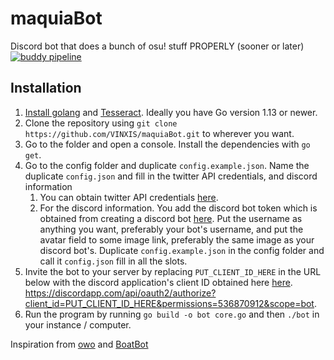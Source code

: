 # maquiaBot
Discord bot that does a bunch of osu! stuff PROPERLY (sooner or later)
[![buddy pipeline](https://app.buddy.works/nyquillppysh/maquiabot/pipelines/pipeline/300684/badge.svg?token=82ffef6998b4d03ae05429bee692027ed1bf6c628ea54cbf1838ecd5e8b3a7a4 "buddy pipeline")](https://app.buddy.works/nyquillppysh/maquiabot/pipelines/pipeline/300684)

## Installation
 1. [Install golang](https://golang.org/doc/install) and [Tesseract](https://github.com/UB-Mannheim/tesseract/wiki). Ideally you have Go version 1.13 or newer. 
 2. Clone the repository using `git clone https://github.com/VINXIS/maquiaBot.git` to wherever you want.
 3. Go to the folder and open a console. Install the dependencies with `go get`.
 4. Go to the config folder and duplicate `config.example.json`. Name the duplicate `config.json` and fill in the twitter API credentials, and discord information
	 1. You can obtain twitter API credentials [here](https://developer.twitter.com/en/docs).
	 2. For the discord information. You add the discord bot token which is obtained from creating a discord bot [here](https://discordapp.com/developers/applications). Put the username as anything you want, preferably your bot's username, and put the avatar field to some image link, preferably the same image as your discord bot's.
Duplicate `config.example.json` in the config folder and call it `config.json` fill in all the slots.
 5. Invite the bot to your server by replacing `PUT_CLIENT_ID_HERE` in the URL below with the discord application's client ID obtained here [here](https://discordapp.com/developers/applications). https://discordapp.com/api/oauth2/authorize?client_id=PUT_CLIENT_ID_HERE&permissions=536870912&scope=bot.
7. Run the program by running `go build -o bot core.go` and then `./bot` in your instance / computer.

Inspiration from [owo](https://github.com/AznStevy/owo) and [BoatBot](https://github.com/0xg0ldpk3rx0/SupportBot)
